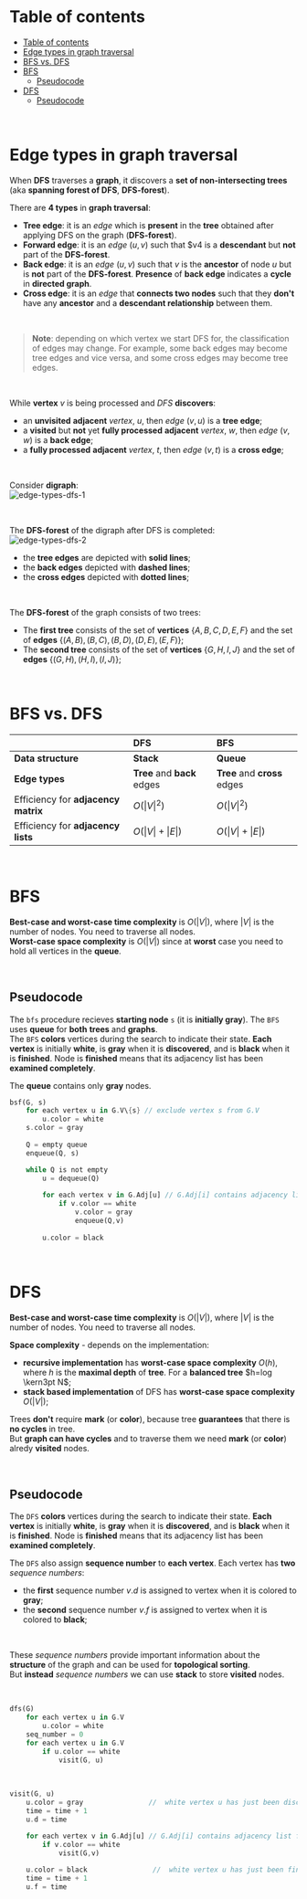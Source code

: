 # Table of contents
- [Table of contents](#table-of-contents)
- [Edge types in graph traversal](#edge-types-in-graph-traversal)
- [BFS vs. DFS](#bfs-vs-dfs)
- [BFS](#bfs)
  - [Pseudocode](#pseudocode)
- [DFS](#dfs)
  - [Pseudocode](#pseudocode-1)

<br>

# Edge types in graph traversal
When **DFS** traverses a **graph**, it discovers a **set of non-intersecting trees** (aka **spanning forest of DFS**, **DFS-forest**).<br>

There are **4 types** in **graph traversal**:
- **Tree edge**: it is an *edge* which is **present** in the **tree** obtained after applying DFS on the graph (**DFS-forest**).
- **Forward edge**: it is an *edge* $(u, v)$ such that $v4 is a **descendant** but **not** part of the **DFS-forest**.
- **Back edge**: it is an *edge* $(u, v)$ such that $v$ is the **ancestor** of node $u$ but is **not** part of the **DFS-forest**. **Presence** of **back edge** indicates a **cycle** in **directed graph**.
- **Cross edge**: it is an *edge* that **connects two nodes** such that they **don't** have any **ancestor** and a **descendant relationship** between them. 

<br>

> **Note**: depending on which vertex we start DFS for, the classification of edges may change. For example, some back edges may become tree edges and vice versa, and some cross edges may become tree edges.<br>

<br>

While **vertex** $v$ is being processed and *DFS* **discovers**:
- an **unvisited** **adjacent** *vertex*, $u$, then *edge* $(v, u)$ is a **tree edge**;
- a **visited** but **not** yet **fully processed** **adjacent** *vertex*, $w$, then *edge* $(v, w)$ is a **back edge**;
- a **fully processed** **adjacent** *vertex*, $t$, then *edge* $(v, t)$ is a **cross edge**;

<br>

Consider **digraph**:<br>
![edge-types-dfs-1](/img/edge-types-dfs-1.png)

<br>

The **DFS-forest** of the digraph after DFS is completed:<br>
![edge-types-dfs-2](/img/edge-types-dfs-2.png)

- the **tree edges** are depicted with **solid lines**;
- the **back edges** depicted with **dashed lines**;
- the **cross edges** depicted with **dotted lines**;

<br>

The **DFS-forest** of the graph consists of two trees:
- The **first tree** consists of the set of **vertices** $`\{A, B, C, D, E, F\}`$ and the set of **edges** $`\{(A, B), (B, C), (B, D), (D, E), (E, F)\}`$;
- The **second tree** consists of the set of **vertices** $`\{G, H, I, J\}`$ and the set of **edges** $`\{(G, H), (H, I), (I, J)\}`$;

<br>

# BFS vs. DFS
|  |DFS|BFS|
|:-|:--|:--|
|**Data structure**|**Stack**|**Queue**|
|**Edge types**|**Tree** and **back** edges|**Tree** and **cross** edges|
|Efficiency for **adjacency matrix**|$`O(\|V\|^2)`$|$`O(\|V\|^2)`$|
|Efficiency for **adjacency lists**|$O(\|V\|+\|E\|)$|$O(\|V\|+\|E\|)$|

<br>

# BFS
**Best-case and worst-case time complexity** is $O(|V|)$, where $|V|$ is the number of nodes. You need to traverse all nodes.<br>
**Worst-case space complexity** is $O(|V|)$ since at **worst** case you need to hold all vertices in the **queue**.<br>

<br>

## Pseudocode
The `bfs` procedure recieves **starting node** `s` (it is **initially gray**). The `BFS` uses **queue** for **both** **trees** and **graphs**.<br>
The `BFS` **colors** vertices during the search to indicate their state. **Each vertex** is initially **white**, is **gray** when it is **discovered**, and is **black** when it is **finished**. Node is **finished** means that its adjacency list has been **examined completely**.<br>

The **queue** contains only **gray** nodes.<br>

```rust
bsf(G, s)
    for each vertex u in G.V\{s} // exclude vertex s from G.V
        u.color = white
    s.color = gray
    
    Q = empty queue
    enqueue(Q, s)

    while Q is not empty
        u = dequeue(Q)
        
        for each vertex v in G.Adj[u] // G.Adj[i] contains adjacency list for vertex i
            if v.color == white
                v.color = gray
                enqueue(Q,v)
        
        u.color = black
```

<br>

# DFS
**Best-case and worst-case time complexity** is $O(|V|)$, where $|V|$ is the number of nodes. You need to traverse all nodes.<br>

**Space complexity** - depends on the implementation:
- **recursive implementation** has **worst-case space complexity** $O(h)$, where $h$ is the **maximal depth** of **tree**. For a **balanced tree** $h=log \kern3pt N$;
- **stack based implementation** of DFS has **worst-case space complexity** $O(|V|)$;

Trees **don't** require **mark** (or **color**), because tree **guarantees** that there is **no cycles** in tree.<br>
But **graph can have cycles** and to traverse them we need **mark** (or **color**) alredy **visited** nodes.<br>

<br>

## Pseudocode
The `DFS` **colors** vertices during the search to indicate their state. **Each vertex** is initially **white**, is **gray** when it is **discovered**, and is **black** when it is **finished**. Node is **finished** means that its adjacency list has been **examined completely**.<br>

The `DFS` also assign **sequence number** to **each vertex**. Each vertex has **two** *sequence numbers*:
- the **first** sequence number $v.d$ is assigned to vertex when it is colored to **gray**;
- the **second** sequence number $v.f$ is assigned to vertex when it is colored to **black**;

<br>

These *sequence numbers* provide important information about the **structure** of the graph and can be used for **topological sorting**.<br>
But **instead** *sequence numbers* we can use **stack** to store **visited** nodes.<br>

<br>

```rust
dfs(G)
    for each vertex u in G.V
        u.color = white
    seq_number = 0
    for each vertex u in G.V
        if u.color == white
            visit(G, u)
```

<br>

```rust
visit(G, u)
    u.color = gray                //  white vertex u has just been discovered
    time = time + 1
    u.d = time

    for each vertex v in G.Adj[u] // G.Adj[i] contains adjacency list for vertex i
        if v.color == white
            visit(G,v)
    
    u.color = black                //  white vertex u has just been finished
    time = time + 1
    u.f = time
```

<br>
